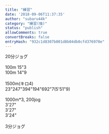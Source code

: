 ```yaml
---
title: "練習"
date: '2018-09-06T11:37:35'
author: "subaru44k"
category: "練習(強)"
status: "publish"
allowComments: true
convertBreaks: false
entryHash: "932c1d8307b001d8b04db0cfd376970e"
---
```

20分ジョグ<br>
<br>
100m 15"3<br>
100m 14"9<br>
<br>
1500m(キロ4)<br>
23"247"394"194"692"7(5'51"9)<br>
<br>
1000m*3, 200jog<br>
3'27"<br>
3'27"<br>
3'24"<br>
<br>
3分ジョグ
